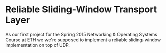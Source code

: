 # Reliable Sliding-Window Transport Layer

As our first project for the Spring 2015 Networking & Operating Systems Course
at ETH we we're supposed to implement a reliable sliding-window implementation on top of UDP.
